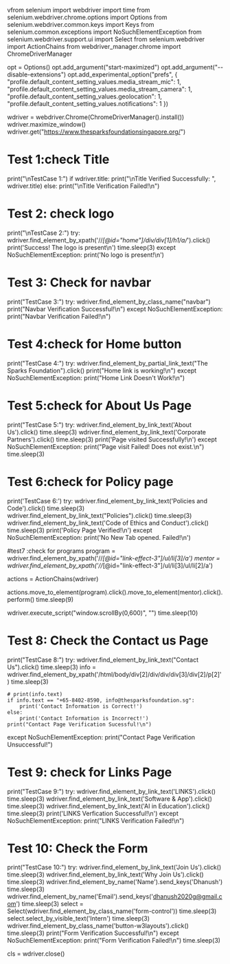 vfrom selenium import webdriver
import time
from selenium.webdriver.chrome.options import Options
from selenium.webdriver.common.keys import Keys
from selenium.common.exceptions import NoSuchElementException
from selenium.webdriver.support.ui import Select
from selenium.webdriver import ActionChains
from webdriver_manager.chrome import ChromeDriverManager

opt = Options()
opt.add_argument("start-maximized")
opt.add_argument("--disable-extensions")
opt.add_experimental_option("prefs", { \
"profile.default_content_setting_values.media_stream_mic": 1,
"profile.default_content_setting_values.media_stream_camera": 1,
"profile.default_content_setting_values.geolocation": 1,
"profile.default_content_setting_values.notifications": 1
})

wdriver = webdriver.Chrome(ChromeDriverManager().install())
wdriver.maximize_window()
wdriver.get("https://www.thesparksfoundationsingapore.org/")


# Test 1:check Title
print("\nTestCase 1:")
if wdriver.title:
    print("\nTitle Verified Successfully: ", wdriver.title)
else:
    print("\nTitle Verification Failed!\n")

# Test 2: check logo
print("\nTestCase 2:")
try:
    wdriver.find_element_by_xpath('//*[@id="home"]/div/div[1]/h1/a/*').click()
    print('Success! The logo is present\n')
    time.sleep(3)
except NoSuchElementException:
    print('No logo is present!\n')

# Test 3: Check for navbar 
print("TestCase 3:")
try:
    wdriver.find_element_by_class_name("navbar")
    print("Navbar Verification Successful!\n")
except NoSuchElementException:
    print("Navbar Verification Failed!\n")

# Test 4:check for Home button
print("TestCase 4:")
try:
    wdriver.find_element_by_partial_link_text("The Sparks Foundation").click()
    print("Home link is working!\n")
except NoSuchElementException:
    print("Home Link Doesn't Work!\n")


# Test 5:check for About Us Page
print("TestCase 5:")
try:
    wdriver.find_element_by_link_text('About Us').click()
    time.sleep(3)
    wdriver.find_element_by_link_text('Corporate Partners').click()
    time.sleep(3)
    print('Page visited Successfully!\n')
except NoSuchElementException:
    print("Page visit Failed! Does not exist.\n")
    time.sleep(3)

# Test 6:check for Policy page
print('TestCase 6:')
try:
    wdriver.find_element_by_link_text('Policies and Code').click()
    time.sleep(3)
    wdriver.find_element_by_link_text("Policies").click()
    time.sleep(3)
    wdriver.find_element_by_link_text('Code of Ethics and Conduct').click()
    time.sleep(3)
    print('Policy Page Verified!\n')
except NoSuchElementException:
    print('No New Tab opened. Failed!\n')

#test7 :check for programs
program = wdriver.find_element_by_xpath('//*[@id="link-effect-3"]/ul/li[3]/a')
mentor = wdriver.find_element_by_xpath('//*[@id="link-effect-3"]/ul/li[3]/ul/li[2]/a')

actions = ActionChains(wdriver)

actions.move_to_element(program).click().move_to_element(mentor).click().perform()
time.sleep(9)

wdriver.execute_script("window.scrollBy(0,600)", "")
time.sleep(10)


# Test 8: Check the Contact us Page
print("TestCase 8:")
try:
    wdriver.find_element_by_link_text("Contact Us").click()
    time.sleep(3)
    info = wdriver.find_element_by_xpath('/html/body/div[2]/div/div/div[3]/div[2]/p[2]')
    time.sleep(3)

    # print(info.text)
    if info.text == "+65-8402-8590, info@thesparksfoundation.sg":
        print('Contact Information is Correct!')
    else:
        print('Contact Information is Incorrect!')
    print("Contact Page Verification Sucessful!\n")
except NoSuchElementException:
    print("Contact Page Verification Unsuccessful!")

# Test 9: check for Links Page
print("TestCase 9:")
try:
    wdriver.find_element_by_link_text('LINKS').click()
    time.sleep(3)
    wdriver.find_element_by_link_text('Software & App').click()
    time.sleep(3)
    wdriver.find_element_by_link_text('AI in Education').click()
    time.sleep(3)
    print('LINKS Verfication Successful!\n')
except NoSuchElementException:
    print("LINKS Verification Failed!\n")

# Test 10: Check the Form
print("TestCase 10:")
try:
    wdriver.find_element_by_link_text('Join Us').click()
    time.sleep(3)
    wdriver.find_element_by_link_text('Why Join Us').click()
    time.sleep(3)
    wdriver.find_element_by_name('Name').send_keys('Dhanush')
    time.sleep(3)
    wdriver.find_element_by_name('Email').send_keys('dhanush2020g@gmail.com')
    time.sleep(3)
    select = Select(wdriver.find_element_by_class_name('form-control'))
    time.sleep(3)
    select.select_by_visible_text('Intern')
    time.sleep(3)
    wdriver.find_element_by_class_name('button-w3layouts').click()
    time.sleep(3)
    print("Form Verification Successful!\n")
except NoSuchElementException:
    print("Form Verification Failed!\n")
    time.sleep(3)


cls = wdriver.close()

